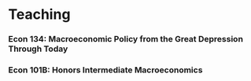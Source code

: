 # Teaching

### Econ 134: Macroeconomic Policy from the Great Depression Through Today
### Econ 101B: Honors Intermediate Macroeconomics
